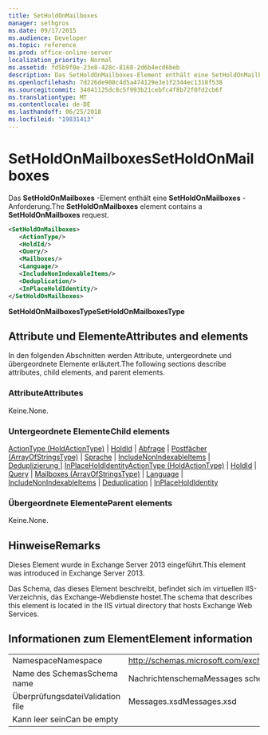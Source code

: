 ```yaml
---
title: SetHoldOnMailboxes
manager: sethgros
ms.date: 09/17/2015
ms.audience: Developer
ms.topic: reference
ms.prod: office-online-server
localization_priority: Normal
ms.assetid: fd5b9f0e-23e8-428c-8168-2d6b4ecd6beb
description: Das SetHoldOnMailboxes-Element enthält eine SetHoldOnMailboxes-Anforderung.
ms.openlocfilehash: 7d226de908c4d5a474129e3e1f2344ec1318f538
ms.sourcegitcommit: 34041125dc8c5f993b21cebfc4f8b72f0fd2cb6f
ms.translationtype: MT
ms.contentlocale: de-DE
ms.lasthandoff: 06/25/2018
ms.locfileid: "19831413"
---
```

# <a name="setholdonmailboxes"></a><span data-ttu-id="9b38e-103">SetHoldOnMailboxes</span><span class="sxs-lookup"><span data-stu-id="9b38e-103">SetHoldOnMailboxes</span></span>

<span data-ttu-id="9b38e-104">Das **SetHoldOnMailboxes** -Element enthält eine **SetHoldOnMailboxes** -Anforderung.</span><span class="sxs-lookup"><span data-stu-id="9b38e-104">The **SetHoldOnMailboxes** element contains a **SetHoldOnMailboxes** request.</span></span> 
  
```XML
<SetHoldOnMailboxes>
   <ActionType/>
   <HoldId/>
   <Query/>
   <Mailboxes/>
   <Language/>
   <IncludeNonIndexableItems/>
   <Deduplication/>
   <InPlaceHoldIdentity/>
</SetHoldOnMailboxes>
```

 <span data-ttu-id="9b38e-105">**SetHoldOnMailboxesType**</span><span class="sxs-lookup"><span data-stu-id="9b38e-105">**SetHoldOnMailboxesType**</span></span>
## <a name="attributes-and-elements"></a><span data-ttu-id="9b38e-106">Attribute und Elemente</span><span class="sxs-lookup"><span data-stu-id="9b38e-106">Attributes and elements</span></span>

<span data-ttu-id="9b38e-107">In den folgenden Abschnitten werden Attribute, untergeordnete und übergeordnete Elemente erläutert.</span><span class="sxs-lookup"><span data-stu-id="9b38e-107">The following sections describe attributes, child elements, and parent elements.</span></span>
  
### <a name="attributes"></a><span data-ttu-id="9b38e-108">Attribute</span><span class="sxs-lookup"><span data-stu-id="9b38e-108">Attributes</span></span>

<span data-ttu-id="9b38e-109">Keine.</span><span class="sxs-lookup"><span data-stu-id="9b38e-109">None.</span></span>
  
### <a name="child-elements"></a><span data-ttu-id="9b38e-110">Untergeordnete Elemente</span><span class="sxs-lookup"><span data-stu-id="9b38e-110">Child elements</span></span>

<span data-ttu-id="9b38e-111">[ActionType (HoldActionType)](actiontype-holdactiontype.md) | [HoldId](holdid.md) | [Abfrage](query.md) | [Postfächer (ArrayOfStringsType)](mailboxes-arrayofstringstype.md) | [Sprache](language.md) | [IncludeNonIndexableItems](includenonindexableitems.md) | [Deduplizierung ](deduplication.md)  |  [InPlaceHoldIdentity](inplaceholdidentity.md)</span><span class="sxs-lookup"><span data-stu-id="9b38e-111">[ActionType (HoldActionType)](actiontype-holdactiontype.md) | [HoldId](holdid.md) | [Query](query.md) | [Mailboxes (ArrayOfStringsType)](mailboxes-arrayofstringstype.md) | [Language](language.md) | [IncludeNonIndexableItems](includenonindexableitems.md) | [Deduplication](deduplication.md) | [InPlaceHoldIdentity](inplaceholdidentity.md)</span></span>
  
### <a name="parent-elements"></a><span data-ttu-id="9b38e-112">Übergeordnete Elemente</span><span class="sxs-lookup"><span data-stu-id="9b38e-112">Parent elements</span></span>

<span data-ttu-id="9b38e-113">Keine.</span><span class="sxs-lookup"><span data-stu-id="9b38e-113">None.</span></span>
  
## <a name="remarks"></a><span data-ttu-id="9b38e-114">Hinweise</span><span class="sxs-lookup"><span data-stu-id="9b38e-114">Remarks</span></span>

<span data-ttu-id="9b38e-115">Dieses Element wurde in Exchange Server 2013 eingeführt.</span><span class="sxs-lookup"><span data-stu-id="9b38e-115">This element was introduced in Exchange Server 2013.</span></span>
  
<span data-ttu-id="9b38e-116">Das Schema, das dieses Element beschreibt, befindet sich im virtuellen IIS-Verzeichnis, das Exchange-Webdienste hostet.</span><span class="sxs-lookup"><span data-stu-id="9b38e-116">The schema that describes this element is located in the IIS virtual directory that hosts Exchange Web Services.</span></span>
  
## <a name="element-information"></a><span data-ttu-id="9b38e-117">Informationen zum Element</span><span class="sxs-lookup"><span data-stu-id="9b38e-117">Element information</span></span>

|||
|:-----|:-----|
|<span data-ttu-id="9b38e-118">Namespace</span><span class="sxs-lookup"><span data-stu-id="9b38e-118">Namespace</span></span>  <br/> |http://schemas.microsoft.com/exchange/services/2006/messages  <br/> |
|<span data-ttu-id="9b38e-119">Name des Schemas</span><span class="sxs-lookup"><span data-stu-id="9b38e-119">Schema name</span></span>  <br/> |<span data-ttu-id="9b38e-120">Nachrichtenschema</span><span class="sxs-lookup"><span data-stu-id="9b38e-120">Messages schema</span></span>  <br/> |
|<span data-ttu-id="9b38e-121">Überprüfungsdatei</span><span class="sxs-lookup"><span data-stu-id="9b38e-121">Validation file</span></span>  <br/> |<span data-ttu-id="9b38e-122">Messages.xsd</span><span class="sxs-lookup"><span data-stu-id="9b38e-122">Messages.xsd</span></span>  <br/> |
|<span data-ttu-id="9b38e-123">Kann leer sein</span><span class="sxs-lookup"><span data-stu-id="9b38e-123">Can be empty</span></span>  <br/> ||
   

